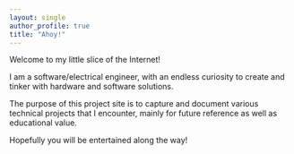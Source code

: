```yaml
---
layout: single
author_profile: true
title: "Ahoy!"
---
```


Welcome to my little slice of the Internet!

I am a software/electrical engineer, with an endless curiosity to create and tinker with hardware and software solutions.

The purpose of this project site is to capture and document various technical projects that I encounter, mainly for future reference as well as educational value.

Hopefully you will be entertained along the way!
